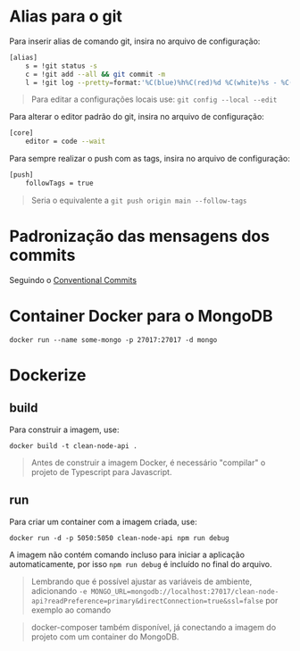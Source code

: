 # Alias para o git

Para inserir alias de comando git, insira no arquivo de configuração:

```bash
[alias]
	s = !git status -s
	c = !git add --all && git commit -m
	l = !git log --pretty=format:'%C(blue)%h%C(red)%d %C(white)%s - %C(cyan)%cn, %C(green)%cr'
```

> Para editar a configurações locais use: `git config --local --edit`

Para alterar o editor padrão do git, insira no arquivo de configuração:

```bash
[core]
	editor = code --wait
```

Para sempre realizar o push com as tags, insira no arquivo de configuração:

```bash
[push]
    followTags = true
```

> Seria o equivalente a `git push origin main --follow-tags`

# Padronização das mensagens dos commits

Seguindo o [Conventional Commits](https://www.conventionalcommits.org/en/v1.0.0/)

# Container Docker para o MongoDB

`docker run --name some-mongo -p 27017:27017 -d mongo`

# Dockerize

## build

Para construir a imagem, use:

`docker build -t clean-node-api .`

> Antes de construir a imagem Docker, é necessário "compilar" o projeto de Typescript para Javascript.

## run

Para criar um container com a imagem criada, use:

`docker run -d -p 5050:5050 clean-node-api npm run debug`

A imagem não contém comando incluso para iniciar a aplicação automaticamente, por isso `npm run debug` é incluído no final do arquivo.

> Lembrando que é possível ajustar as variáveis de ambiente, adicionando `-e MONGO_URL=mongodb://localhost:27017/clean-node-api?readPreference=primary&directConnection=true&ssl=false` por exemplo ao comando

> docker-composer também disponível, já conectando a imagem do projeto com um container do MongoDB.

